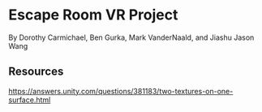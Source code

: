 # Escape Room VR Project
By Dorothy Carmichael, Ben Gurka, Mark VanderNaald, and Jiashu Jason Wang

## Resources
https://answers.unity.com/questions/381183/two-textures-on-one-surface.html
